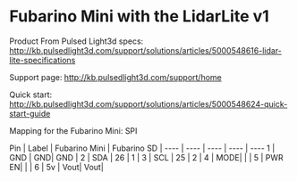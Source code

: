 # Fubarino Mini with the LidarLite v1

Product From Pulsed Light3d specs: http://kb.pulsedlight3d.com/support/solutions/articles/5000548616-lidar-lite-specifications

Support page: http://kb.pulsedlight3d.com/support/home

Quick start: http://kb.pulsedlight3d.com/support/solutions/articles/5000548624-quick-start-guide

Mapping for the Fubarino Mini: SPI

Pin | Label | Fubarino Mini | Fubarino SD | 
---- | ---- | ---- | ---- | ----
1 | GND | GND| GND |
2 | SDA | 26 | 1 |
3 | SCL  | 25 | 2 | 
4 | MODE| | |
5 | PWR EN| |  |
6 | 5v | Vout| Vout|
